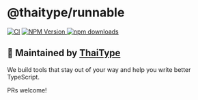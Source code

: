 # @thaitype/runnable

[![CI](https://github.com/thaitype/runnable/actions/workflows/main.yml/badge.svg)](https://github.com/thaitype/runnable/actions/workflows/main.yml) [![NPM Version](https://img.shields.io/npm/v/@thaitype/runnable) ](https://www.npmjs.com/package/@thaitype/runnable)[![npm downloads](https://img.shields.io/npm/dt/@thaitype/runnable)](https://www.npmjs.com/package/@thaitype/runnable)


## 💙 Maintained by [ThaiType](https://github.com/thaitype)

We build tools that stay out of your way and help you write better TypeScript.

PRs welcome!

